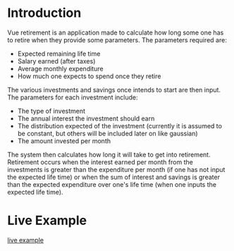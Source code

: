 # Introduction
Vue retirement is an application made to calculate how long some
one has to retire when they provide some parameters. The
parameters required are:

- Expected remaining life time
- Salary earned (after taxes)
- Average monthly expenditure
- How much one expects to spend once they retire

The various investments and savings once intends to start are then
input. The parameters for each investment include:

- The type of investment
- The annual interest the investment should earn
- The distribution expected of the investment (currently it is
  assumed to be constant, but others will be included later on
  like gaussian)
- The amount invested per month

The system then calculates how long it will take to get into
retirement. Retirement occurs when the interest earned per month
from the investments is greater than the expenditure per month (if
one has not input the expected life time) or when the sum of
interest and savings is greater than the expected expenditure over
one's life time (when one inputs the expected life time).

# Live Example
[live example](https://jnduli.co.ke/retirement/)
